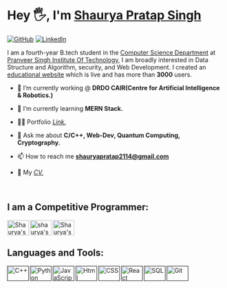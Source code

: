 # Hey 🖐, I'm [Shaurya Pratap Singh](https://shaurya010.github.io/ShauryaPratap.dev/index.html)

[![GitHub](https://img.shields.io/badge/GitHub-%40shaurya010-239a3b.svg)](https://github.com/shaurya010)
[![LinkedIn](https://img.shields.io/badge/LinkedIn-Shaurya_Pratap_Singh-0c66c3.svg)](www.linkedin.com/in/shaurya-pratap-singh010)

I am a fourth-year B.tech student in the <a href='https://www.psit.ac.in/academics/eb/computer-science-and-engineering' target="_blank">Computer Science Department</a> at
  <a href='https://www.psit.ac.in/' target="_blank">Pranveer Singh Institute Of Technology</a>, I am broadly
  interested in Data Structure and Algorithm, security, and Web Development. I created an <a href="https://shaurya010.github.io/Take_You_Online/" target="_blank" alt="website">educational website</a> which is live and has more than <strong>3000</strong> users.
  <br>

- 🔭 I’m currently working @ **DRDO CAIR(Centre for Artificial Intelligence & Robotics.)**

- 🌱 I’m currently learning **MERN Stack.**

- 👨‍💻 Portfolio *<a href="https://shaurya010.github.io/ShauryaPratap.dev/index.html">Link.</a>*

- 💬 Ask me about **C/C++, Web-Dev, Quantum Computing, Cryptography.**

- 📫 How to reach me **shauryapratap2114@gmail.com**

- 📄 My *<a href="https://drive.google.com/file/d/1o8aLPMPAclQunj1qATZh9Km_a-B6gsyU/view">CV.</a>*
 
</br>

## I am a Competitive Programmer:

 [ <img align="left" alt="Shaurya's HackerRank" height="35px" width="50px" src="https://upload.wikimedia.org/wikipedia/commons/thumb/4/40/HackerRank_Icon-1000px.png/480px-HackerRank_Icon-1000px.png"/>](https://www.hackerrank.com/profile/2001641540049_DS)

 [ <img align="left" alt="shaurya's GFG" height="35px" width="50px"
     src="https://img.icons8.com/color/452/GeeksforGeeks.png" />](https://auth.geeksforgeeks.org/user/shaurya010)

 [ <img align="left" alt="Shaurya's Leet Code" height="35px" width="50px" src="https://upload.wikimedia.org/wikipedia/commons/1/19/LeetCode_logo_black.png" />](https://leetcode.com/shaurya123456/)

<br>
<br>


## Languages and Tools:

 [<img align="left" alt="C++" height="35px" width="50px" src="https://w7.pngwing.com/pngs/46/626/png-transparent-c-logo-the-c-programming-language-computer-icons-computer-programming-source-code-programming-miscellaneous-template-blue.png"/>]()
 
[<img align="left" alt="Python" height="35px" width="50px" src="https://upload.wikimedia.org/wikipedia/commons/thumb/c/c3/Python-logo-notext.svg/1869px-Python-logo-notext.svg.png"/>]()
  
 [<img align="left" alt="JavaScript" height="35px" width="50px" src="https://imagedelivery.net/5MYSbk45M80qAwecrlKzdQ/38a9cafe-c53e-47f2-f431-428120462000/public"/>]()

 [<img align="left" alt="Html" height="35px" width="50px" src="https://upload.wikimedia.org/wikipedia/commons/thumb/6/61/HTML5_logo_and_wordmark.svg/512px-HTML5_logo_and_wordmark.svg.png"/>]()

 [<img align="left" alt="CSS" height="35px" width="50px" src="https://cdn.pixabay.com/photo/2017/08/05/11/16/logo-2582747_1280.png"/>]()
 
 [<img align="left" alt="React" height="35px" width="50px" src="https://w7.pngwing.com/pngs/403/269/png-transparent-react-react-native-logos-brands-in-colors-icon-thumbnail.png"/>]()
 
 [ <img align="left" alt="SQL" height="35px" width="50px" src="https://upload.wikimedia.org/wikipedia/commons/8/87/Sql_data_base_with_logo.png"/>]()

 [<img align="left" alt="Git" height="35px" width="50px" src="https://e7.pngegg.com/pngimages/713/558/png-clipart-computer-icons-pro-git-github-logo-text-logo-thumbnail.png"/>]()
 




 





